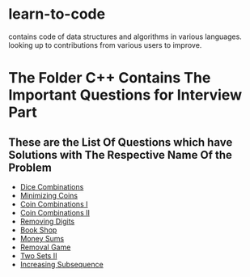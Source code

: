 # learn-to-code
contains code of data structures and algorithms in various languages.
looking up to contributions from various users to improve.

# The Folder C++ Contains The Important Questions for Interview Part

## These are the List Of Questions which have Solutions with The Respective Name Of the Problem

* [Dice Combinations](https://cses.fi/problemset/task/1633/)
* [Minimizing Coins](https://cses.fi/problemset/task/1634/)
* [Coin Combinations I](https://cses.fi/problemset/task/1635/)
* [Coin Combinations II](https://cses.fi/problemset/task/1636/)
* [Removing Digits](https://cses.fi/problemset/task/1637/)
* [Book Shop](https://cses.fi/problemset/task/1158/)
* [Money Sums](https://cses.fi/problemset/task/1745/)
* [Removal Game](https://cses.fi/problemset/task/1097/)
* [Two Sets II](https://cses.fi/problemset/task/1093/)
* [Increasing Subsequence](https://cses.fi/problemset/task/1145/)

